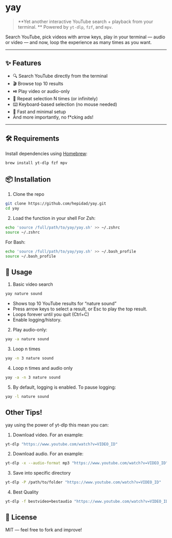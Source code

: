 # yay
> **Yet another interactive YouTube search + playback from your terminal. **
> Powered by `yt-dlp`, `fzf`, and `mpv`.

Search YouTube, pick videos with arrow keys, play in your terminal — audio or video — and now, loop the experience as many times as you want.

---

## ✨ Features

- 🔍 Search YouTube directly from the terminal
- 🎬 Browse top 10 results
- ⏯️ Play video or audio-only
- 🔁 Repeat selection N times (or infinitely)
- ⌨️ Keyboard-based selection (no mouse needed)
- 🚀 Fast and minimal setup
- And more importantly, no f*cking ads!

---

## 🛠 Requirements

Install dependencies using [Homebrew](https://brew.sh/):

```bash
brew install yt-dlp fzf mpv
```

## 📦 Installation
1. Clone the repo
```bash
git clone https://github.com/hepidad/yay.git
cd yay
```

2. Load the function in your shell
For Zsh:
```bash
echo 'source /full/path/to/yay/yay.sh' >> ~/.zshrc
source ~/.zshrc
```

For Bash:
```bash
echo 'source /full/path/to/yay/yay.sh' >> ~/.bash_profile
source ~/.bash_profile
```

## 🚀 Usage
1. Basic video search
```bash
yay nature sound
```

- Shows top 10 YouTube results for “nature sound”
- Press arrow keys to select a result, or Esc to play the top result.
- Loops forever until you quit (Ctrl+C)
- Enable logging/history.

2. Play audio-only:
```bash
yay -a nature sound
```

3. Loop n times
```bash
yay -n 3 nature sound
```

4. Loop n times and audio only
```bash
yay -a -n 3 nature sound
```

5. By default, logging is enabled. To pause logging:
```bash
yay -l nature sound
```

## Other Tips!
yay using the power of yt-dlp this mean you can:
1. Download video. For an example:
```bash
yt-dlp "https://www.youtube.com/watch?v=VIDEO_ID"
```
2. Download audio. For an example:
```bash
yt-dlp -x --audio-format mp3 "https://www.youtube.com/watch?v=VIDEO_ID"
```
3. Save into specific directory
```bash
yt-dlp -P /path/to/folder "https://www.youtube.com/watch?v=VIDEO_ID" 
```
4. Best Quality
```bash
yt-dlp -f bestvideo+bestaudio "https://www.youtube.com/watch?v=VIDEO_ID" 
```
  
## 📝 License
MIT — feel free to fork and improve!



